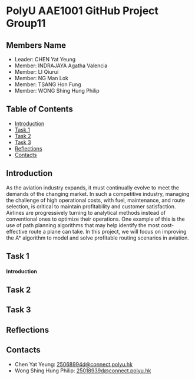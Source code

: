 # PolyU AAE1001 GitHub Project Group11
## Members Name
- Leader: CHEN Yat Yeung
- Member: INDRAJAYA Agatha Valencia
- Member: LI Qiurui
- Member: NG Man Lok
- Member: TSANG Hon Fung
- Member: WONG Shing Hung Philip

## Table of Contents
- [Introduction](##Introduction)
- [Task 1](##Task1)
- [Task 2](##Task2)
- [Task 3](##Task3)
- [Reflections](##Reflections)
- [Contacts](##Contacts)
## Introduction 
As the aviation industry expands, it must continually evolve to meet the demands of the changing market. In such a competitive industry, managing the challenge of high operational costs, with fuel, maintenance, and route selection, is critical to maintain profitability and customer satisfaction. Airlines are progressively turning to analytical methods instead of conventional ones to optimize their operations. One example of this is the use of path planning algorithms that may help identify the most cost-effective route a plane can take. In this project, we will focus on improving the A* algorithm to model and solve profitable routing scenarios in aviation.  

## Task 1
#### Introduction
## Task 2

## Task 3

## Reflections

## Contacts
- Chen Yat Yeung: 25068994d@connect.polyu.hk
- Wong Shing Hung Philip: 25018939d@connect.polyu.hk
